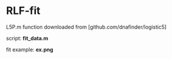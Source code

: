 # RLF-fit

L5P.m function downloaded from [github.com/dnafinder/logistic5]


script: **fit_data.m**

fit example: **ex.png**
